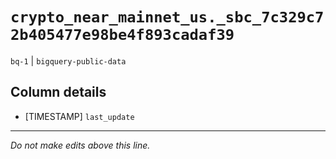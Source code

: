 # `crypto_near_mainnet_us._sbc_7c329c72b405477e98be4f893cadaf39`
`bq-1` | `bigquery-public-data`

## Column details
* [TIMESTAMP] `last_update`

-------------------------------------------------------------------------------
*Do not make edits above this line.*
